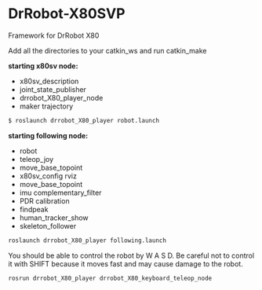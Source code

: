 # DrRobot-X80SVP
Framework for DrRobot X80

Add all the directories to your catkin_ws and run catkin_make

**starting x80sv node:**
  - x80sv_description
  - joint_state_publisher
  - drrobot_X80_player_node
  - maker trajectory

  ```bash
  $ roslaunch drrobot_X80_player robot.launch
  ```

**starting following node:**

  - robot  
  - teleop_joy
  - move_base_topoint
  - x80sv_config rviz
  - move_base_topoint
  - imu complementary_filter
  - PDR calibration
  - findpeak
  - human_tracker_show
  - skeleton_follower

  ```bash
  roslaunch drrobot_X80_player following.launch
  ```


You should be able to control the robot by W A S D. Be careful not to control it with SHIFT because it moves fast and may cause damage to the robot.

  ```bash
  rosrun drrobot_X80_player drrobot_X80_keyboard_teleop_node
  ```


